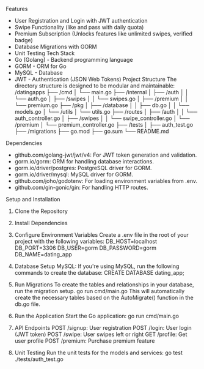 Features
- User Registration and Login with JWT authentication
- Swipe Functionality (like and pass with daily quota)
- Premium Subscription (Unlocks features like unlimited swipes, verified badge)
- Database Migrations with GORM
- Unit Testing
Tech Stack
- Go (Golang) - Backend programming language
- GORM - ORM for Go
- MySQL - Database
- JWT - Authentication (JSON Web Tokens)
Project Structure
The directory structure is designed to be modular and maintainable:
/datingapps
├── /cmd
│   └── main.go
├── /internal
│   ├── /auth
│   │   └── auth.go
│   ├── /swipes
│   │   └── swipes.go
│   ├── /premium
│   │   └── premium.go
├── /pkg
│   ├── /database
│   │   ├── db.go
│   │   └── models.go
│   └── /utils
│       └── utils.go
├── /routes
│   ├── /auth
│   │   └── auth_controller.go
│   ├── /swipes
│   │   └── swipe_controller.go
│   └── /premium
│       └── premium_controller.go
├── /tests
│   ├── auth_test.go
├── /migrations
├── go.mod
├── go.sum
└── README.md

Dependencies
- github.com/golang-jwt/jwt/v4: For JWT token generation and validation.
- gorm.io/gorm: ORM for handling database interactions.
- gorm.io/driver/postgres: PostgreSQL driver for GORM.
- gorm.io/driver/mysql: MySQL driver for GORM.
- github.com/joho/godotenv: For loading environment variables from .env.
- github.com/gin-gonic/gin: For handling HTTP routes.

Setup and Installation
1. Clone the Repository
2. Install Dependencies
3. Configure Environment Variables
Create a .env file in the root of your project with the following variables:
DB_HOST=localhost
DB_PORT=3306
DB_USER=gorm
DB_PASSWORD=gorm
DB_NAME=dating_app
4. Database Setup
MySQL:
If you're using MySQL, run the following commands to create the database:
CREATE DATABASE dating_app;
5. Run Migrations
To create the tables and relationships in your database, run the migration setup.
go run cmd/main.go
This will automatically create the necessary tables based on the AutoMigrate() function in the db.go file.

6. Run the Application
Start the Go application:
go run cmd/main.go
7. API Endpoints
POST /signup: User registration
POST /login: User login (JWT token)
POST /swipe: User swipes left or right
GET /profile: Get user profile
POST /premium: Purchase premium feature
8. Unit Testing
Run the unit tests for the models and services:
go test ./tests/auth_test.go

